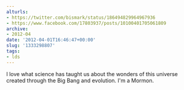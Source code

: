 ```yaml
---
alturls:
- https://twitter.com/bismark/status/186494829964967936
- https://www.facebook.com/17803937/posts/10100401705061809
archive:
- 2012-04
date: '2012-04-01T16:46:47+00:00'
slug: '1333298807'
tags:
- lds
---
```


I love what science has taught us about the wonders of this universe created through the Big Bang and evolution. I'm a Mormon.

